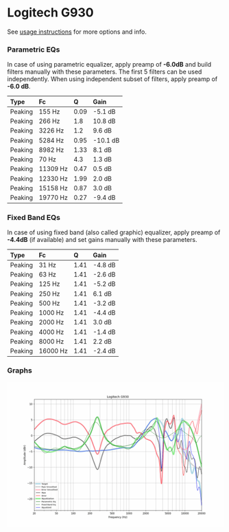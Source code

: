# Logitech G930
See [usage instructions](https://github.com/jaakkopasanen/AutoEq#usage) for more options and info.

### Parametric EQs
In case of using parametric equalizer, apply preamp of **-6.0dB** and build filters manually
with these parameters. The first 5 filters can be used independently.
When using independent subset of filters, apply preamp of **-6.0 dB**.

| Type    | Fc       |    Q | Gain     |
|:--------|:---------|:-----|:---------|
| Peaking | 155 Hz   | 0.09 | -5.1 dB  |
| Peaking | 266 Hz   | 1.8  | 10.8 dB  |
| Peaking | 3226 Hz  | 1.2  | 9.6 dB   |
| Peaking | 5284 Hz  | 0.95 | -10.1 dB |
| Peaking | 8982 Hz  | 1.33 | 8.1 dB   |
| Peaking | 70 Hz    | 4.3  | 1.3 dB   |
| Peaking | 11309 Hz | 0.47 | 0.5 dB   |
| Peaking | 12330 Hz | 1.99 | 2.0 dB   |
| Peaking | 15158 Hz | 0.87 | 3.0 dB   |
| Peaking | 19770 Hz | 0.27 | -9.4 dB  |

### Fixed Band EQs
In case of using fixed band (also called graphic) equalizer, apply preamp of **-4.4dB**
(if available) and set gains manually with these parameters.

| Type    | Fc       |    Q | Gain    |
|:--------|:---------|:-----|:--------|
| Peaking | 31 Hz    | 1.41 | -4.8 dB |
| Peaking | 63 Hz    | 1.41 | -2.6 dB |
| Peaking | 125 Hz   | 1.41 | -5.2 dB |
| Peaking | 250 Hz   | 1.41 | 6.1 dB  |
| Peaking | 500 Hz   | 1.41 | -3.2 dB |
| Peaking | 1000 Hz  | 1.41 | -4.4 dB |
| Peaking | 2000 Hz  | 1.41 | 3.0 dB  |
| Peaking | 4000 Hz  | 1.41 | -1.4 dB |
| Peaking | 8000 Hz  | 1.41 | 2.2 dB  |
| Peaking | 16000 Hz | 1.41 | -2.4 dB |

### Graphs
![](./Logitech%20G930.png)